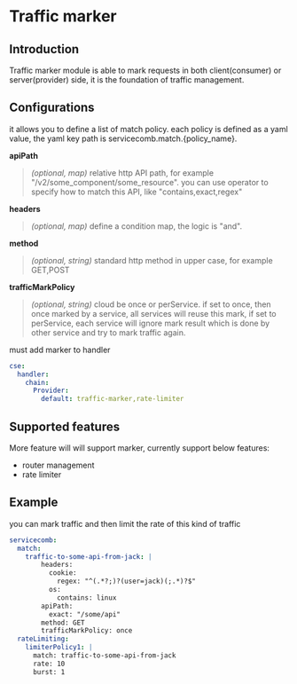 # Traffic marker
## Introduction
Traffic marker module is able to mark requests in both client(consumer) or server(provider) side,
it is the foundation of traffic management.
## Configurations
it allows you to define a list of match policy.
each policy is defined as a yaml value, the yaml key path is servicecomb.match.{policy_name}.

**apiPath**
> *(optional, map)* relative http API path, for example "/v2/some_component/some_resource".
> you can use operator to specify how to match this API, like "contains,exact,regex"

**headers**
> *(optional, map)* define a condition map, the logic is "and".

**method**
> *(optional, string)* standard http method in upper case, for example GET,POST

**trafficMarkPolicy**
> *(optional, string)* cloud be once or perService. 
> if set to once, then once marked by a service, all services will reuse this mark, 
> if set to perService, each service will ignore mark result which is done by other service and try to mark traffic again.

must add marker to handler 
```yaml
cse:
  handler:
    chain:
      Provider:
        default: traffic-marker,rate-limiter
```
## Supported features
More feature will will support marker, currently support below features:

- router management
- rate limiter

## Example
you can mark traffic and then limit the rate of this kind of traffic
```yaml
servicecomb:
  match:
    traffic-to-some-api-from-jack: |
        headers:
          cookie:
            regex: "^(.*?;)?(user=jack)(;.*)?$"
          os:
            contains: linux
        apiPath:
          exact: "/some/api" 
        method: GET 
        trafficMarkPolicy: once
  rateLimiting:
    limiterPolicy1: |
      match: traffic-to-some-api-from-jack
      rate: 10
      burst: 1
 
```

